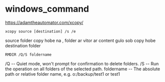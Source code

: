 # windows_command
https://adamtheautomator.com/xcopy/

```
xcopy source [destination] /s /e

```




source folder copy hobe na , folder ar vitor ar content gulo sob copy hobe destination folder





```
RMDIR /Q/S foldername
```
/Q -- Quiet mode, won't prompt for confirmation to delete folders.
/S -- Run the operation on all folders of the selected path.
foldername -- The absolute path or relative folder name, e.g. o:/backup/test1 or test1
